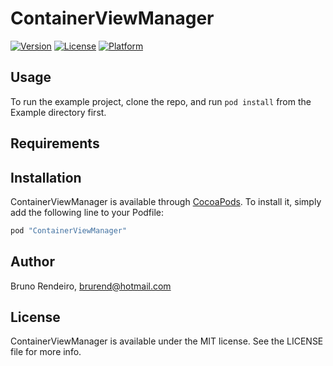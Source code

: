 # ContainerViewManager

[![Version](https://img.shields.io/cocoapods/v/ContainerViewManager.svg?style=flat)](http://cocoapods.org/pods/ContainerViewManager)
[![License](https://img.shields.io/cocoapods/l/ContainerViewManager.svg?style=flat)](http://cocoapods.org/pods/ContainerViewManager)
[![Platform](https://img.shields.io/cocoapods/p/ContainerViewManager.svg?style=flat)](http://cocoapods.org/pods/ContainerViewManager)

## Usage

To run the example project, clone the repo, and run `pod install` from the Example directory first.

## Requirements

## Installation

ContainerViewManager is available through [CocoaPods](http://cocoapods.org). To install
it, simply add the following line to your Podfile:

```ruby
pod "ContainerViewManager"
```

## Author

Bruno Rendeiro, brurend@hotmail.com

## License

ContainerViewManager is available under the MIT license. See the LICENSE file for more info.

